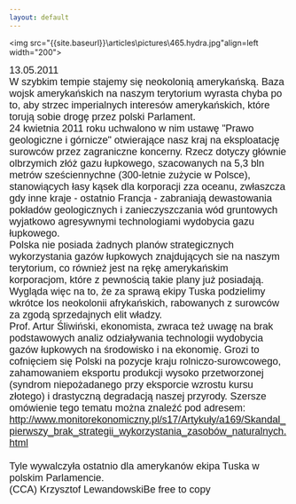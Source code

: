 ```yaml
---
layout: default
---
```

<img src="{{site.baseurl}}\articles\pictures\465.hydra.jpg"align=left width="200"><!--72--><p style="margin: 0px 0px 18px; font-size: 18px; font-family: Helvetica;">
13.05.2011<br>W szybkim tempie stajemy się neokolonią amerykańską. Baza wojsk amerykańskich na naszym terytorium wyrasta chyba po to, aby strzec imperialnych interesów amerykańskich, które torują sobie drogę przez polski Parlament.<br>24 kwietnia 2011 roku uchwalono w nim ustawę "Prawo geologiczne i górnicze" otwierające nasz kraj na eksploatację surowców przez zagraniczne koncerny. Rzecz dotyczy głównie olbrzymich złóż gazu łupkowego, szacowanych na 5,3 bln metrów sześciennychne (300-letnie zużycie w Polsce), stanowiących łasy kąsek dla korporacji zza oceanu, zwłaszcza gdy inne kraje - ostatnio Francja - zabraniają dewastowania pokładów geologicznych i zanieczyszczania wód gruntowych wyjatkowo agresywnymi technologiami wydobycia gazu łupkowego.<br>Polska nie posiada żadnych planów strategicznych wykorzystania gazów łupkowych znajdujących sie na naszym terytorium, co również jest na rękę amerykańskim korporacjom, które z pewnością takie plany już posiadają. Wygląda więc na to, że za sprawą ekipy Tuska podzielimy wkrótce los neokolonii afrykańskich, rabowanych z surowców za zgodą sprzedajnych elit władzy.<br>Prof. Artur Śliwiński, ekonomista, zwraca też uwagę na brak podstawowych analiz odziaływania technologii wydobycia gazów łupkowych na środowisko i na ekonomię. Grozi to cofnięciem się Polski na pozycje kraju rolniczo-surowcowego, zahamowaniem eksportu produkcji wysoko przetworzonej (syndrom niepożadanego przy eksporcie wzrostu kursu złotego) i drastyczną degradacją naszej przyrody. Szersze omówienie tego tematu można znaleźć pod adresem:<br><a href="http://www.monitorekonomiczny.pl/s17/Artykuły/a169/Skandal_pierwszy_brak_strategii_wykorzystania_zasobów_naturalnych.html" title="artykuł prof. Artura Śliwińskiego" target="">http://www.monitorekonomiczny.pl/s17/Artykuły/a169/Skandal_pierwszy_brak_strategii_wykorzystania_zasobów_naturalnych.html</a><br><br>Tyle wywalczyła ostatnio dla amerykanów ekipa Tuska w polskim Parlamencie.<br>(CCA) Krzysztof LewandowskiBe free to copy<br><br></p>